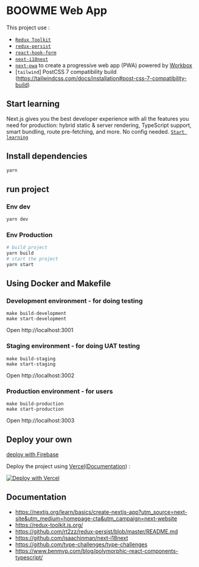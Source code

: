 # BOOWME Web App

This project use :

- [`Redux Toolkit`](https://redux-toolkit.js.org/)
- [`redux-persist`](https://github.com/rt2zz/redux-persist/blob/master/README.md)
- [`react-hook-form`](https://react-hook-form.com/)
- [`next-i18next`]()
- [`next-pwa`](https://github.com/shadowwalker/next-pwa) to create a progressive web app (PWA) powered by [Workbox](https://developers.google.com/web/tools/workbox/)
- [`tailwind`] PostCSS 7 compatibility build (https://tailwindcss.com/docs/installation#post-css-7-compatibility-build)

## Start learning

Next.js gives you the best developer experience with all the features you need for production: hybrid static & server rendering, TypeScript support, smart bundling, route pre-fetching, and more. No config needed. [`Start learning`](https://nextjs.org/learn/basics/create-nextjs-app?utm_source=next-site&utm_medium=homepage-cta&utm_campaign=next-website)

## Install dependencies

```bash
yarn
```

## run project

### Env dev

```bash
yarn dev
```

### Env Production

```bash
# build project
yarn build
# start the project
yarn start
```

## Using Docker and Makefile

### Development environment - for doing testing

```
make build-development
make start-development
```

Open http://localhost:3001

### Staging environment - for doing UAT testing

```
make build-staging
make start-staging
```

Open http://localhost:3002

### Production environment - for users

```
make build-production
make start-production
```

Open http://localhost:3003

## Deploy your own

[deploy with Firebase](https://github.com/vercel/next.js/tree/canary/examples/with-firebase-hosting)

Deploy the project using [Vercel](https://vercel.com?utm_source=github&utm_medium=readme&utm_campaign=next-example)([Documentation](https://nextjs.org/docs/deployment)) :

[![Deploy with Vercel](https://vercel.com/button)](https://vercel.com/new/git/external?repository-url=https://github.com/vercel/next.js/tree/canary/examples/progressive-web-app&project-name=progressive-web-app&repository-name=progressive-web-app)

## Documentation

- https://nextjs.org/learn/basics/create-nextjs-app?utm_source=next-site&utm_medium=homepage-cta&utm_campaign=next-website
- https://redux-toolkit.js.org/
- https://github.com/rt2zz/redux-persist/blob/master/README.md
- https://github.com/isaachinman/next-i18next
- https://github.com/type-challenges/type-challenges
- https://www.benmvp.com/blog/polymorphic-react-components-typescript/
